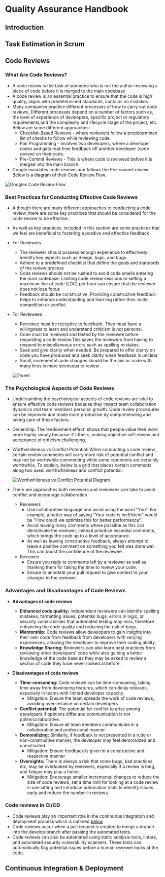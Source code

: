 # Quality Assurance Handbook

## Introduction

## Task Estimation in Scrum

## Code Reviews

### What Are Code Reviews?
 
 - A code review is the task of someone who is not the author reviewing a piece of code before it is merged to the main codebase 
 - A code review is an essential practice to ensure that the code is high quality, aligns with predetermined standards, contains no mistakes
 - Many companies practice different processes of how to carry out code reviews. Different processes depend on a number of factors such as, the level of experience of developers, specific project or regulatory requirements,and the complexity and lifecycle stage of the project, etc. Below are some different approaches:
    - Checklist-Based Reviews - where reviewers follow a predetermined list of checks to follow while reviewing code.
    - Pair Programming - involves two developers, where a developer codes and gets real-time feedback off another developer (code review) on their code.
    - Pre-Commit Reviews - This is where code is reviewed before it is merged into the main branch.
- Google mandates code reviews and follows the Pre-commit review. Below is a diagram of their Code Review Flow.

![Googles Code Review Flow](../Image_Folder/GoogleCRFlow.png)

### Best Practices for Conducting Effective Code Reviews

- Although there are many different approaches to conducting a code review, there are some key practices that should be considered for the code review to be effective. 
- As well as key practices, included in this section are some practices that we feel are beneficial to fostering a positive and effective feedback 

- For Reviewers
    - The reviewer should possess enough experience to effectively identify key aspects such as design, logic, and bugs.
    - Adhere to a predefined checklist that define the goals and standards of the review process
    - Code reviews should not be rushed to avoid code smells entering the main codebase. Limiting code review sessions or setting a maximum line of code (LOC) per hour can ensure that the reviewer does not lose focus
    - Feedback should be constructive. Providing constructive feedback helps to enhance understanding and learning rather then incite competition or conflict.
- For Reviewees
    - Reviewee must be receptive to feedback. They must have a willingness to learn and understand criticism is not personal.
    - Code must be reviewed and tested by the reviewee before requesting a code review.This saves the reviewers from having to respond to miscellaneous errors such as spelling mistakes.
    - Seek and give clarity when needed. Be prepared to offer clarity on code you have produced and seek clarity when feedback is unclear.
    - Small, incremental code changes should be the aim as code with many lines is more strenuous to review. 

    ![Tweet](../Image_Folder/@iamdeveloper_tweet.png)


### The Psychological Aspects of Code Reviews

- Understanding the psychological aspects of code reviews are vital to ensure effective code reviews because they impact team collaboration dynamics and team members personal growth. Code review procedures can be improved and made more productive by comprehending and taking care of these factors. 

- Ownership: The 'endowment effect' shows that people value their work more highly simply because it's theirs, making objective self-review and acceptance of criticism challenging.
- Worthwhileness vs Conflict Potential: When conducting a code review, certain review comments will carry more risk of potential conflict and may not be worthwhile commenting while some comments are certainly worthwhile. To explain, below is a grid that places certain comments along two axes: worthwhileness and conflict potential. 

    ![Worthwhileness vs Conflict Potential Diagram](../Image_Folder/WorthVSConflict.png)

- There are approaches both reviewers and reviewees can take to avoid conflict and encourage collaboration
    - Reviewers
        - Use collaborative language and avoid using the word "You". For example, a better way of saying "Your code is inefficient" would be "How could we optimize this for better performance".
        - Avoid leaving many comments where possible as this can demotivate the reviewer, instead prioritise essential comments, which brings the code up to a level of acceptance.
        - As well as leaving constructive feedback, always attempt to leave a positive comment on something you felt was done well. This can boost the confidence of the reviewee.
    - Reviewee
        - Ensure you reply to comments left by a reviewer as well as thanking them for taking the time to review your code.
        - Ensure to annotate your pull request to give context to your changes to the reviewer.

### Advantages and Disadvantages of Code Reviews

- **Advantages of code reviews**
    - **Enhanced code quality:** Independent reviewers can identify spelling mistakes, formatting issues, potential bugs, errors in logic, or security vulnerabilities that automated testing may miss, therefore enhancing the code quality and reducing the risk of bugs.
    - **Mentorship:** Code reviews allow developers to gain insights into their own code from feedback from developers with varying experiences, allowing the developer to improve their coding ability.
    - **Knowledge Sharing:** Reviewers can also learn best practices from reviewing other developers' code while also gaining a better knowledge of the code base as they may be asked to review a section of code they have never looked at before.

- **Disadvantages of code reviews**
    - **Time-consuming:** Code reviews can be time-consuming, taking time away from developing features, which can delay releases, especially in teams with limited developer capacity.
        - Mitigation: Ensure the team spreads the work of code reviews, avoiding over-reliance on certain developers 
    - **Conflict potential:** The potential for conflict to arise among developers if opinions differ and communication is not polite/collaborative.
        - Mitigation: Ensure all team members communicate in a collaborative and professional manner 
    - **Demoralizing:** Similarly, if feedback is not presented in a rude or non-constructive manner, the developer may feel demoralized and unmotivated.
        - Mitigation: Ensure feedback is given in a constructive and respective manner 
    - **Oversights:** There is always a risk that some bugs, bad practices, etc, may be overlooked by reviewers, especially if a review is long, and fatigue may play a factor.
        - Mitigation: Encourage smaller incremental changes to reduce the size of code reviews, set a time limit for looking at a code review in one sitting and introduce automation tools to identify issues early and reduce the number in reviews.

### Code reviews in CI/CD
- Code reviews play an important role in the continuous integration and deployment process which is outlined [below](#continuous-integration--deployment)
- Code reviews occur when a pull request is created to merge a branch into the develop branch after passing the automated tests.
- Code reviews can also be automated using static analysis tools, linters, and automated security vulnerability scanners. These tools can automatically flag potential issues before a human reviewer looks at the code.


## Continuous Integration & Deployment

